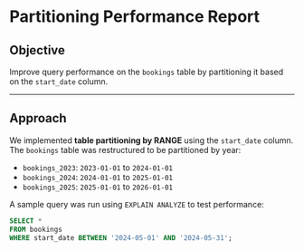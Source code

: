 # Partitioning Performance Report

## Objective
Improve query performance on the `bookings` table by partitioning it based on the `start_date` column.

---

## Approach

We implemented **table partitioning by RANGE** using the `start_date` column. The `bookings` table was restructured to be partitioned by year:

- `bookings_2023`: `2023-01-01` to `2024-01-01`
- `bookings_2024`: `2024-01-01` to `2025-01-01`
- `bookings_2025`: `2025-01-01` to `2026-01-01`

A sample query was run using `EXPLAIN ANALYZE` to test performance:

```sql
SELECT *
FROM bookings
WHERE start_date BETWEEN '2024-05-01' AND '2024-05-31';
